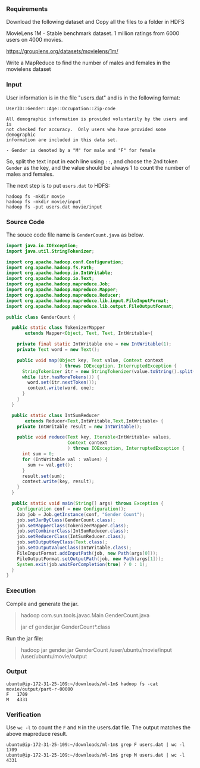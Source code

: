 ### Requirements

Download the following dataset and Copy all the files to a folder in HDFS

MovieLens 1M - Stable benchmark dataset. 1 million ratings from 6000 users on 4000 movies.

<https://grouplens.org/datasets/movielens/1m/>

Write a MapReduce to find the number of males and females in the movielens dataset 

### Input

User information is in the file "users.dat" and is in the following format:

```
UserID::Gender::Age::Occupation::Zip-code

All demographic information is provided voluntarily by the users and is
not checked for accuracy.  Only users who have provided some demographic
information are included in this data set.

- Gender is denoted by a "M" for male and "F" for female
```

So, split the text input in each line using  `::`, and choose the 2nd token `Gender` as the key, and the value should be always 1 to count the number of males and females. 

The next step is to put `users.dat` to HDFS:

```
hadoop fs -mkdir movie
hadoop fs -mkdir movie/input
hadoop fs -put users.dat movie/input
```

### Source Code

The souce code file name is `GenderCount.java` as below.

```java
import java.io.IOException;
import java.util.StringTokenizer;

import org.apache.hadoop.conf.Configuration;
import org.apache.hadoop.fs.Path;
import org.apache.hadoop.io.IntWritable;
import org.apache.hadoop.io.Text;
import org.apache.hadoop.mapreduce.Job;
import org.apache.hadoop.mapreduce.Mapper;
import org.apache.hadoop.mapreduce.Reducer;
import org.apache.hadoop.mapreduce.lib.input.FileInputFormat;
import org.apache.hadoop.mapreduce.lib.output.FileOutputFormat;

public class GenderCount {

  public static class TokenizerMapper
       extends Mapper<Object, Text, Text, IntWritable>{

    private final static IntWritable one = new IntWritable(1);
    private Text word = new Text();

    public void map(Object key, Text value, Context context
                    ) throws IOException, InterruptedException {
      StringTokenizer itr = new StringTokenizer(value.toString().split("::")[1]); //split
      while (itr.hasMoreTokens()) {
        word.set(itr.nextToken());
        context.write(word, one);
      }
    }
  }

  public static class IntSumReducer
       extends Reducer<Text,IntWritable,Text,IntWritable> {
    private IntWritable result = new IntWritable();

    public void reduce(Text key, Iterable<IntWritable> values,
                       Context context
                       ) throws IOException, InterruptedException {
      int sum = 0;
      for (IntWritable val : values) {
        sum += val.get();
      }
      result.set(sum);
      context.write(key, result);
    }
  }

  public static void main(String[] args) throws Exception {
    Configuration conf = new Configuration();
    Job job = Job.getInstance(conf, "Gender Count");
    job.setJarByClass(GenderCount.class);
    job.setMapperClass(TokenizerMapper.class);
    job.setCombinerClass(IntSumReducer.class);
    job.setReducerClass(IntSumReducer.class);
    job.setOutputKeyClass(Text.class);
    job.setOutputValueClass(IntWritable.class);
    FileInputFormat.addInputPath(job, new Path(args[0]));
    FileOutputFormat.setOutputPath(job, new Path(args[1]));
    System.exit(job.waitForCompletion(true) ? 0 : 1);
  }
}

```

### Execution

Compile and generate the jar.

> hadoop com.sun.tools.javac.Main GenderCount.java
>
> jar cf gender.jar GenderCount*.class

Run the jar file:

> hadoop jar gender.jar GenderCount /user/ubuntu/movie/input /user/ubuntu/movie/output

### Output

```
ubuntu@ip-172-31-25-109:~/downloads/ml-1m$ hadoop fs -cat movie/output/part-r-00000
F	1709
M	4331
```

### Verification

Use `wc -l` to count the `F` and `M` in the users.dat file. The output matches the above mapreduce result.

```
ubuntu@ip-172-31-25-109:~/downloads/ml-1m$ grep F users.dat | wc -l
1709
ubuntu@ip-172-31-25-109:~/downloads/ml-1m$ grep M users.dat | wc -l
4331
```

